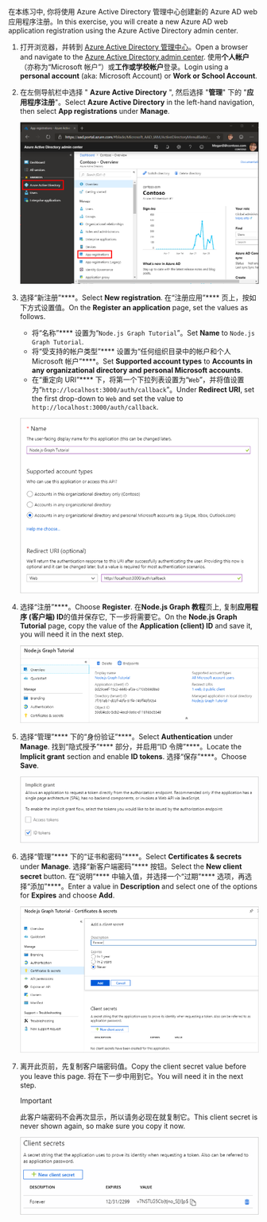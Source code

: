 <!-- markdownlint-disable MD002 MD041 -->

<span data-ttu-id="f1205-101">在本练习中, 你将使用 Azure Active Directory 管理中心创建新的 Azure AD web 应用程序注册。</span><span class="sxs-lookup"><span data-stu-id="f1205-101">In this exercise, you will create a new Azure AD web application registration using the Azure Active Directory admin center.</span></span>

1. <span data-ttu-id="f1205-102">打开浏览器，并转到 [Azure Active Directory 管理中心](https://aad.portal.azure.com)。</span><span class="sxs-lookup"><span data-stu-id="f1205-102">Open a browser and navigate to the [Azure Active Directory admin center](https://aad.portal.azure.com).</span></span> <span data-ttu-id="f1205-103">使用**个人帐户**（亦称为“Microsoft 帐户”）或**工作或学校帐户**登录。</span><span class="sxs-lookup"><span data-stu-id="f1205-103">Login using a **personal account** (aka: Microsoft Account) or **Work or School Account**.</span></span>

1. <span data-ttu-id="f1205-104">在左侧导航栏中选择 " **Azure Active Directory** ", 然后选择 "**管理**" 下的 "**应用程序注册**"。</span><span class="sxs-lookup"><span data-stu-id="f1205-104">Select **Azure Active Directory** in the left-hand navigation, then select **App registrations** under **Manage**.</span></span>

    ![<span data-ttu-id="f1205-105">应用注册的屏幕截图</span><span class="sxs-lookup"><span data-stu-id="f1205-105">A screenshot of the App registrations</span></span> ](./images/aad-portal-app-registrations.png)

1. <span data-ttu-id="f1205-106">选择“新注册”\*\*\*\*。</span><span class="sxs-lookup"><span data-stu-id="f1205-106">Select **New registration**.</span></span> <span data-ttu-id="f1205-107">在“注册应用”\*\*\*\* 页上，按如下方式设置值。</span><span class="sxs-lookup"><span data-stu-id="f1205-107">On the **Register an application** page, set the values as follows.</span></span>

    - <span data-ttu-id="f1205-108">将“名称”\*\*\*\* 设置为“`Node.js Graph Tutorial`”。</span><span class="sxs-lookup"><span data-stu-id="f1205-108">Set **Name** to `Node.js Graph Tutorial`.</span></span>
    - <span data-ttu-id="f1205-109">将“受支持的帐户类型”\*\*\*\* 设置为“任何组织目录中的帐户和个人 Microsoft 帐户”\*\*\*\*。</span><span class="sxs-lookup"><span data-stu-id="f1205-109">Set **Supported account types** to **Accounts in any organizational directory and personal Microsoft accounts**.</span></span>
    - <span data-ttu-id="f1205-110">在“重定向 URI”\*\*\*\* 下，将第一个下拉列表设置为“`Web`”，并将值设置为“`http://localhost:3000/auth/callback`”。</span><span class="sxs-lookup"><span data-stu-id="f1205-110">Under **Redirect URI**, set the first drop-down to `Web` and set the value to `http://localhost:3000/auth/callback`.</span></span>

    !["注册应用程序" 页的屏幕截图](./images/aad-register-an-app.png)

1. <span data-ttu-id="f1205-112">选择“注册”\*\*\*\*。</span><span class="sxs-lookup"><span data-stu-id="f1205-112">Choose **Register**.</span></span> <span data-ttu-id="f1205-113">在**Node.js Graph 教程**页上, 复制**应用程序 (客户端) ID**的值并保存它, 下一步将需要它。</span><span class="sxs-lookup"><span data-stu-id="f1205-113">On the **Node.js Graph Tutorial** page, copy the value of the **Application (client) ID** and save it, you will need it in the next step.</span></span>

    ![新应用注册的应用程序 ID 的屏幕截图](./images/aad-application-id.png)

1. <span data-ttu-id="f1205-115">选择“管理”\*\*\*\* 下的“身份验证”\*\*\*\*。</span><span class="sxs-lookup"><span data-stu-id="f1205-115">Select **Authentication** under **Manage**.</span></span> <span data-ttu-id="f1205-116">找到“隐式授予”\*\*\*\* 部分，并启用“ID 令牌”\*\*\*\*。</span><span class="sxs-lookup"><span data-stu-id="f1205-116">Locate the **Implicit grant** section and enable **ID tokens**.</span></span> <span data-ttu-id="f1205-117">选择“保存”\*\*\*\*。</span><span class="sxs-lookup"><span data-stu-id="f1205-117">Choose **Save**.</span></span>

    ![隐式 grant 部分的屏幕截图](./images/aad-implicit-grant.png)

1. <span data-ttu-id="f1205-119">选择“管理”\*\*\*\* 下的“证书和密码”\*\*\*\*。</span><span class="sxs-lookup"><span data-stu-id="f1205-119">Select **Certificates & secrets** under **Manage**.</span></span> <span data-ttu-id="f1205-120">选择“新客户端密码”\*\*\*\* 按钮。</span><span class="sxs-lookup"><span data-stu-id="f1205-120">Select the **New client secret** button.</span></span> <span data-ttu-id="f1205-121">在“说明”\*\*\*\* 中输入值，并选择一个“过期”\*\*\*\* 选项，再选择“添加”\*\*\*\*。</span><span class="sxs-lookup"><span data-stu-id="f1205-121">Enter a value in **Description** and select one of the options for **Expires** and choose **Add**.</span></span>

    !["添加客户端密码" 对话框的屏幕截图](./images/aad-new-client-secret.png)

1. <span data-ttu-id="f1205-123">离开此页前，先复制客户端密码值。</span><span class="sxs-lookup"><span data-stu-id="f1205-123">Copy the client secret value before you leave this page.</span></span> <span data-ttu-id="f1205-124">将在下一步中用到它。</span><span class="sxs-lookup"><span data-stu-id="f1205-124">You will need it in the next step.</span></span>

    > [!IMPORTANT]
    > <span data-ttu-id="f1205-125">此客户端密码不会再次显示，所以请务必现在就复制它。</span><span class="sxs-lookup"><span data-stu-id="f1205-125">This client secret is never shown again, so make sure you copy it now.</span></span>

    ![新添加的客户端密码的屏幕截图](./images/aad-copy-client-secret.png)